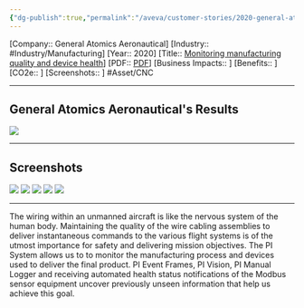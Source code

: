 ```yaml
---
{"dg-publish":true,"permalink":"/aveva/customer-stories/2020-general-atomics-aeronautical-monitoring-manufacturing-quality-and-device-health/"}
---
```


[Company:: General Atomics Aeronautical]
[Industry:: #Industry/Manufacturing]
[Year:: 2020]
[Title:: [Monitoring manufacturing quality and device health](https://resources.osisoft.com/presentations/monitoring-manufacturing-quality-and-device-health/)]
[PDF:: [PDF](https://cdn.osisoft.com/osi/presentations/2020-uc-san-francisco-online/UC20NA-D2MT08-General-Atomics-Manson-Monitoring-Manufacturing-Quality-and-Device-Health.pdf)]
[Business Impacts:: ]
[Benefits:: ]
[CO2e:: ]
[Screenshots:: ] 
#Asset/CNC

---
## General Atomics Aeronautical's Results
![](https://i.imgur.com/VUk9MdH.png)

---
## Screenshots
![](https://i.imgur.com/p8G7tGI.png)
![](https://i.imgur.com/wHXgN8h.png)
![](https://i.imgur.com/H6xZHCn.png)
![](https://i.imgur.com/XOnSGGF.png)
![](https://i.imgur.com/Kp2QhQj.png)

---
The wiring within an unmanned aircraft is like the nervous system of the human body. Maintaining the quality of the wire cabling assemblies to deliver instantaneous commands to the various flight systems is of the utmost importance for safety and delivering mission objectives. The PI System allows us to to monitor the manufacturing process and devices used to deliver the final product. PI Event Frames, PI Vision, PI Manual Logger and receiving automated health status notifications of the Modbus sensor equipment uncover previously unseen information that help us achieve this goal.